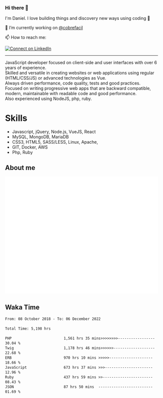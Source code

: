### Hi there 👋

I'm Daniel. I love building things and discovery new ways using coding :raised_hands: 

🔭 I’m currently working on [@cobrefacil](https://www.cobrefacil.com.br/)

📫 How to reach me:

[![Connect on LinkedIn](https://img.shields.io/badge/--linkedin?label=LinkedIn&logo=LinkedIn&style=social)](https://www.linkedin.com/in/daniel-cerverizzo/)

---

JavaScript developer focused on client-side and user interfaces with over 6 years of experience.  
Skilled and versatile in creating websites or web applications using regular (HTML/CSS/JS) or advanced technologies as Vue.  
Always driven performance, code quality, tests and good practices.  
 Focused on writing progressive web apps that are backward compatible, modern, maintainable with readable code and good performance.  
Also experienced using NodeJS, php, ruby. 


# Skills

 - Javascript, jQuery, Node.js, VueJS, React
 - MySQL, MongoDB, MariaDB    
 - CSS3, HTML5, SASS/LESS,  Linux, Apache,
 - GIT, Docker, AWS
 - Php, Ruby

## About me

![Metrics](/github-metrics.svg)

## Waka Time

<!--START_SECTION:waka-->

```text
From: 08 October 2018 - To: 06 December 2022

Total Time: 5,198 hrs

PHP                        1,561 hrs 35 mins>>>>>>>>-----------------   30.04 %
Twig                       1,178 hrs 46 mins>>>>>>-------------------   22.68 %
ERB                        970 hrs 10 mins >>>>>--------------------   18.66 %
JavaScript                 673 hrs 37 mins >>>----------------------   12.96 %
Ruby                       437 hrs 59 mins >>-----------------------   08.43 %
JSON                       87 hrs 50 mins  -------------------------   01.69 %
```

<!--END_SECTION:waka-->

